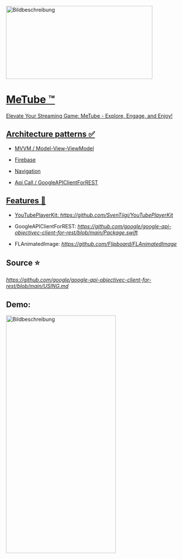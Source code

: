 
<a href="https://freeimage.host/de"><img src="https://iili.io/H4Npwnp.jpg" alt="Bildbeschreibung" width="400" height="200">
# MeTube :tm:

Elevate Your Streaming Game: MeTube - Explore, Engage, and Enjoy!

## Architecture patterns :white_check_mark:

- MVVM / Model-View-ViewModel
* Firebase
+ Navigation
- Api Call / GoogleAPIClientForREST

## Features :rocket:

- YouTubePlayerKit: *https://github.com/SvenTiigi/YouTubePlayerKit*
* GoogleAPIClientForREST: *https://github.com/google/google-api-objectivec-client-for-rest/blob/main/Package.swift*
+ FLAnimatedImage: *https://github.com/Flipboard/FLAnimatedImage*

## Source :star:
*https://github.com/google/google-api-objectivec-client-for-rest/blob/main/USING.md*

## Demo:
<a href="https://freeimage.host/i/H4OBtUv"><img src="https://iili.io/H4OBtUv.png" alt="Bildbeschreibung" width="300" height="650"></a>
